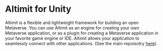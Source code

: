 # Altimit for Unity

Altimit is a flexible and lightweight framework for building an open Metaverse. You can use Altimit as an engine for creating your own Metaverse application, or as a plugin for creating a Metaverse application in your favorite game engine or IDE. Altimit allows your application to seamlessly connect with other applications. (See the main repoisotry [here](https://github.com/meridian-xr/altimit.git)).
